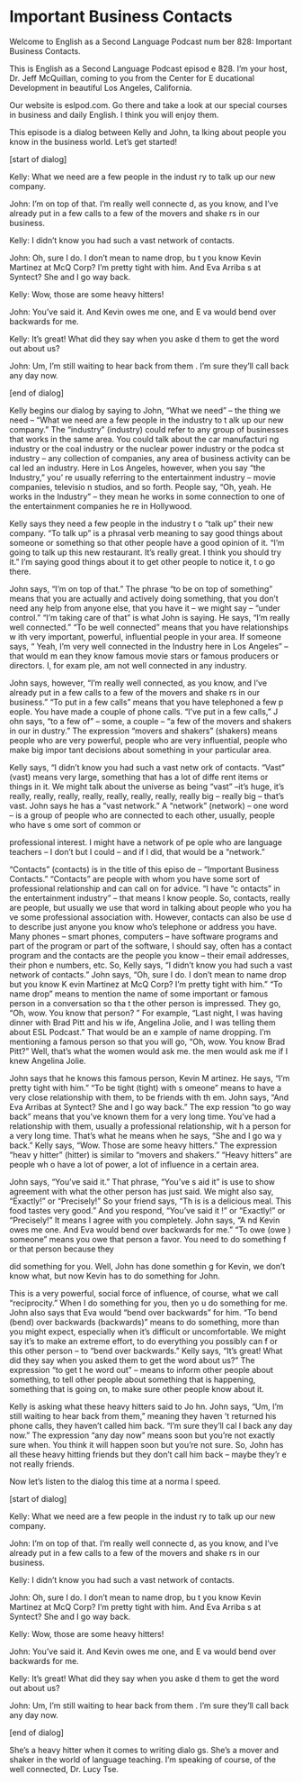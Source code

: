 # Important Business Contacts

Welcome to English as a Second Language Podcast num ber 828: Important Business Contacts.

This is English as a Second Language Podcast episod e 828. I’m your host, Dr. Jeff McQuillan, coming to you from the Center for E ducational Development in beautiful Los Angeles, California.

Our website is eslpod.com. Go there and take a look  at our special courses in business and daily English. I think you will enjoy them.

This episode is a dialog between Kelly and John, ta lking about people you know in the business world. Let’s get started!

[start of dialog]

Kelly:  What we need are a few people in the indust ry to talk up our new company.

John:  I’m on top of that. I’m really well connecte d, as you know, and I’ve already put in a few calls to a few of the movers and shake rs in our business.

Kelly:  I didn’t know you had such a vast network of contacts.

John:  Oh, sure I do. I don’t mean to name drop, bu t you know Kevin Martinez at McQ Corp? I’m pretty tight with him. And Eva Arriba s at Syntect? She and I go way back.

Kelly:  Wow, those are some heavy hitters!

John:  You’ve said it. And Kevin owes me one, and E va would bend over backwards for me.

Kelly:  It’s great! What did they say when you aske d them to get the word out about us?

John:  Um, I’m still waiting to hear back from them . I’m sure they’ll call back any day now.

[end of dialog]

Kelly begins our dialog by saying to John, “What we  need” – the thing we need – “What we need are a few people in the industry to t alk up our new company.” The “industry” (industry) could refer to any group of businesses that works in the same area. You could talk about the car manufacturi ng industry or the coal industry or the nuclear power industry or the podca st industry – any collection of companies, any area of business activity can be cal led an industry. Here in Los Angeles, however, when you say “the Industry,” you’ re usually referring to the entertainment industry – movie companies, televisio n studios, and so forth. People say, “Oh, yeah. He works in the Industry” – they mean he works in some connection to one of the entertainment companies he re in Hollywood.

Kelly says they need a few people in the industry t o “talk up” their new company. “To talk up” is a phrasal verb meaning to say good things about someone or something so that other people have a good opinion of it. “I’m going to talk up this new restaurant. It’s really great. I think you  should try it.” I’m saying good things about it to get other people to notice it, t o go there.

John says, “I’m on top of that.” The phrase “to be on top of something” means that you are actually and actively doing something,  that you don’t need any help from anyone else, that you have it – we might say –  “under control.” “I’m taking care of that” is what John is saying. He says, “I’m  really well connected.” “To be well connected” means that you have relationships w ith very important, powerful, influential people in your area. If someone says, “ Yeah, I’m very well connected in the Industry here in Los Angeles” – that would m ean they know famous movie stars or famous producers or directors. I, for exam ple, am not well connected in any industry.

John says, however, “I’m really well connected, as you know, and I’ve already put in a few calls to a few of the movers and shake rs in our business.” “To put in a few calls” means that you have telephoned a few p eople. You have made a couple of phone calls. “I’ve put in a few calls,” J ohn says, “to a few of” – some, a couple – “a few of the movers and shakers in our in dustry.” The expression “movers and shakers” (shakers) means people who are  very powerful, people who are very influential, people who make big impor tant decisions about something in your particular area.

Kelly says, “I didn’t know you had such a vast netw ork of contacts. “Vast” (vast) means very large, something that has a lot of diffe rent items or things in it. We might talk about the universe as being “vast” –it’s  huge, it’s really, really, really, really, really, really, really, really big – really  big – that’s vast. John says he has a “vast network.” A “network” (network) – one word – is a group of people who are connected to each other, usually, people who have s ome sort of common or

professional interest. I might have a network of pe ople who are language teachers – I don’t but I could – and if I did, that  would be a “network.”

“Contacts” (contacts) is in the title of this episo de – “Important Business Contacts.” “Contacts” are people with whom you have  some sort of professional relationship and can call on for advice. “I have “c ontacts” in the entertainment industry” – that means I know people. So, contacts,  really are people, but usually we use that word in talking about people who you ha ve some professional association with. However, contacts can also be use d to describe just anyone you know who’s telephone or address you have. Many phones – smart phones, computers – have software programs and part of the program or part of the software, I should say, often has a contact program  and the contacts are the people you know – their email addresses, their phon e numbers, etc. So, Kelly says, “I didn’t know you had such a vast network of  contacts.” John says, “Oh, sure I do. I don’t mean to name drop but you know K evin Martinez at McQ Corp? I’m pretty tight with him.” “To name drop” means to  mention the name of some important or famous person in a conversation so tha t the other person is impressed. They go, “Oh, wow. You know that person? ” For example, “Last night, I was having dinner with Brad Pitt and his w ife, Angelina Jolie, and I was telling them about ESL Podcast.” That would be an e xample of name dropping. I’m mentioning a famous person so that you will go,  “Oh, wow. You know Brad Pitt?” Well, that’s what the women would ask me. the men would ask me if I knew Angelina Jolie.

John says that he knows this famous person, Kevin M artinez. He says, “I’m pretty tight with him.” “To be tight (tight) with s omeone” means to have a very close relationship with them, to be friends with th em. John says, “And Eva Arribas at Syntect? She and I go way back.” The exp ression “to go way back” means that you’ve known them for a very long time. You’ve had a relationship with them, usually a professional relationship, wit h a person for a very long time. That’s what he means when he says, “She and I go wa y back.” Kelly says, “Wow. Those are some heavy hitters.” The expression “heav y hitter” (hitter) is similar to “movers and shakers.” “Heavy hitters” are people wh o have a lot of power, a lot of influence in a certain area.

John says, “You’ve said it.” That phrase, “You’ve s aid it” is use to show agreement with what the other person has just said.  We might also say, “Exactly!” or “Precisely!” So your friend says, “Th is is a delicious meal. This food tastes very good.” And you respond, “You’ve said it !” or “Exactly!” or “Precisely!” It means I agree with you completely. John says, “A nd Kevin owes me one. And Eva would bend over backwards for me.” “To owe (owe ) someone” means you owe that person a favor. You need to do something f or that person because they

did something for you. Well, John has done somethin g for Kevin, we don’t know what, but now Kevin has to do something for John.

This is a very powerful, social force of influence,  of course, what we call “reciprocity.” When I do something for you, then yo u do something for me. John also says that Eva would “bend over backwards” for him. “To bend (bend) over backwards (backwards)” means to do something, more than you might expect, especially when it’s difficult or uncomfortable. We  might say it’s to make an extreme effort, to do everything you possibly can f or this other person – to “bend over backwards.” Kelly says, “It’s great! What did they say when you asked them to get the word about us?” The expression “to get t he word out” – means to inform other people about something, to tell other people about something that is happening, something that is going on, to make sure  other people know about it.

Kelly is asking what these heavy hitters said to Jo hn. John says, “Um, I’m still waiting to hear back from them,” meaning they haven ’t returned his phone calls, they haven’t called him back. “I’m sure they’ll cal l back any day now.” The expression “any day now” means soon but you’re not exactly sure when. You think it will happen soon but you’re not sure. So, John has all these heavy hitting friends but they don’t call him back – maybe they’r e not really friends.

Now let’s listen to the dialog this time at a norma l speed.

[start of dialog]

Kelly:  What we need are a few people in the indust ry to talk up our new company.

John:  I’m on top of that. I’m really well connecte d, as you know, and I’ve already put in a few calls to a few of the movers and shake rs in our business.

Kelly:  I didn’t know you had such a vast network of contacts.

John:  Oh, sure I do. I don’t mean to name drop, bu t you know Kevin Martinez at McQ Corp? I’m pretty tight with him. And Eva Arriba s at Syntect? She and I go way back.

Kelly:  Wow, those are some heavy hitters!

John:  You’ve said it. And Kevin owes me one, and E va would bend over backwards for me.

Kelly:  It’s great! What did they say when you aske d them to get the word out about us?

John:  Um, I’m still waiting to hear back from them . I’m sure they’ll call back any day now.

[end of dialog]

She’s a heavy hitter when it comes to writing dialo gs. She’s a mover and shaker in the world of language teaching. I’m speaking of course, of the well connected, Dr. Lucy Tse.





